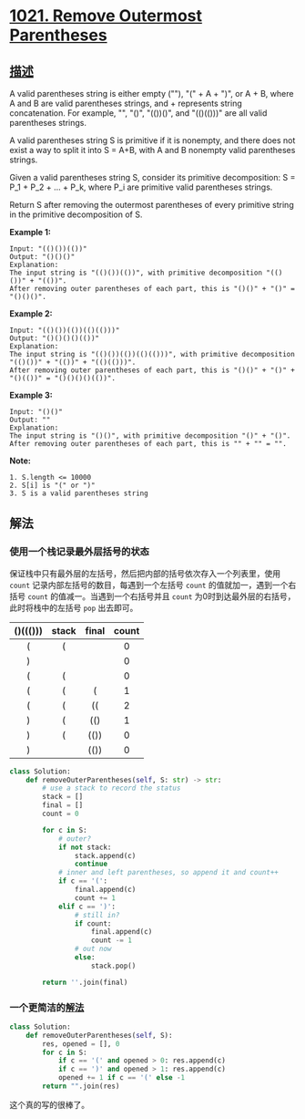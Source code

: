 # [1021. Remove Outermost Parentheses](https://leetcode.com/problems/remove-outermost-parentheses/)

## [描述](https://leetcode.com/problems/remove-outermost-parentheses/)

A valid parentheses string is either empty (""), "(" + A + ")", or A + B, where A and B are valid parentheses strings, and + represents string concatenation.  For example, "", "()", "(())()", and "(()(()))" are all valid parentheses strings.

A valid parentheses string S is primitive if it is nonempty, and there does not exist a way to split it into S = A+B, with A and B nonempty valid parentheses strings.

Given a valid parentheses string S, consider its primitive decomposition: S = P_1 + P_2 + ... + P_k, where P_i are primitive valid parentheses strings.

Return S after removing the outermost parentheses of every primitive string in the primitive decomposition of S.

**Example 1:**

```text
Input: "(()())(())"
Output: "()()()"
Explanation:
The input string is "(()())(())", with primitive decomposition "(()())" + "(())".
After removing outer parentheses of each part, this is "()()" + "()" = "()()()".
```

**Example 2:**

```text
Input: "(()())(())(()(()))"
Output: "()()()()(())"
Explanation:
The input string is "(()())(())(()(()))", with primitive decomposition "(()())" + "(())" + "(()(()))".
After removing outer parentheses of each part, this is "()()" + "()" + "()(())" = "()()()()(())".
```

**Example 3:**

```text
Input: "()()"
Output: ""
Explanation:
The input string is "()()", with primitive decomposition "()" + "()".
After removing outer parentheses of each part, this is "" + "" = "".
```

**Note:**

```text
1. S.length <= 10000
2. S[i] is "(" or ")"
3. S is a valid parentheses string
```

## 解法

### 使用一个栈记录最外层括号的状态

保证栈中只有最外层的左括号，然后把内部的括号依次存入一个列表里，使用 `count` 记录内部左括号的数目，每遇到一个左括号 `count` 的值就加一，遇到一个右括号 `count` 的值减一。当遇到一个右括号并且 `count` 为0时到达最外层的右括号，此时将栈中的左括号 `pop` 出去即可。

| ()((())) | stack | final | count |
|:--------:|:-----:|:-----:|:-----:|
|     (    |   (   |       |   0   |
|     )    |       |       |   0   |
|     (    |   (   |       |   0   |
|     (    |   (   |   (   |   1   |
|     (    |   (   |   ((  |   2   |
|     )    |   (   |  (()  |   1   |
|     )    |   (   |  (()) |   0   |
|     )    |       |  (()) |   0   |

```python
class Solution:
    def removeOuterParentheses(self, S: str) -> str:
        # use a stack to record the status
        stack = []
        final = []
        count = 0

        for c in S:
            # outer?
            if not stack:
                stack.append(c)
                continue
            # inner and left parentheses, so append it and count++
            if c == '(':
                final.append(c)
                count += 1
            elif c == ')':
                # still in?
                if count:
                    final.append(c)
                    count -= 1
                # out now
                else:
                    stack.pop()

        return ''.join(final)
```

### 一个更简洁的[解法](https://leetcode.com/problems/remove-outermost-parentheses/discuss/270022/JavaC%2B%2BPython-Count-Opened-Parenthesis)

```python
class Solution:
    def removeOuterParentheses(self, S):
        res, opened = [], 0
        for c in S:
            if c == '(' and opened > 0: res.append(c)
            if c == ')' and opened > 1: res.append(c)
            opened += 1 if c == '(' else -1
        return "".join(res)
```

这个真的写的很棒了。